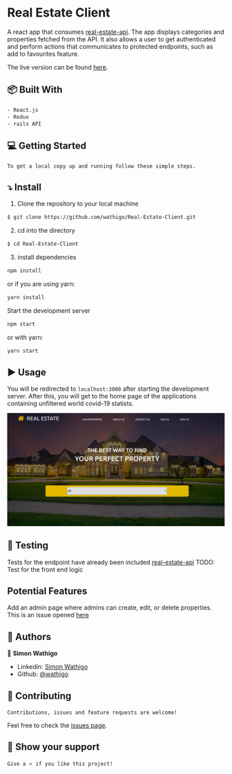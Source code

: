 # Real Estate Client

A react app that consumes [real-estate-api](https://github.com/wathigo/Real-Estate-API). The app displays categories and properties fetched from the API. It also allows a user to get authenticated and perform actions that communicates to protected endpoints, such as add to favourites feature.

The live version can be found [here](https://real-estate-client.netlify.app).

## :package: Built With

    - React.js
    - Redux
    - rails API

## :computer: Getting Started

    To get a local copy up and running follow these simple steps.

## :arrow_heading_down: Install

1) Clone the repository to your local machine
```sh
$ git clone https://github.com/wathigo/Real-Estate-Client.git
```

2) cd into the directory
```sh
$ cd Real-Estate-Client
```

3) install dependencies 
```sh
npm install
```
or if you are using yarn:
```sh
yarn install
```

Start the development server
```sh
npm start
```
or with yarn:
```sh
yarn start
```

## :arrow_forward: Usage

You will be redirected to `localhost:3000` after starting the development server.
After this, you will get to the home page of the applications containing unfiltered world covid-19 statists.
<p align="center">
<a href="#">
    <img src="./src/images/home.png" alt="home">
  </a>
</p>

## :vertical_traffic_light: Testing
Tests for the endpoint have already been included [real-estate-api](https://github.com/wathigo/Real-Estate-API)
TODO: Test for the front end logic

## Potential Features
Add an admin page where admins can create, edit, or delete properties. This is an issue opened [here]([here](../../issues/5))

## :busts_in_silhouette: Authors

👤 **Simon Wathigo**

- Linkedin: [Simon Wathigo](https://www.linkedin.com/in/simon-wathigo/)
- Github: [@wathigo](https://github.com/wathigo)

## 🤝 Contributing

    Contributions, issues and feature requests are welcome!

Feel free to check the [issues page](../../issues).

## :star2: Show your support

    Give a ⭐️ if you like this project!

